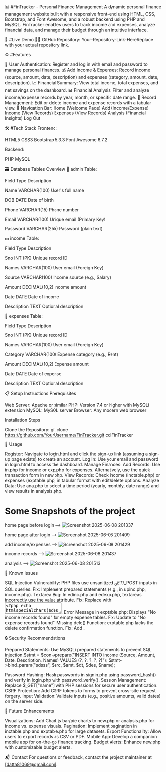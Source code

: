 📊 #FinTracker - Personal Finance Management
A dynamic personal finance management website built with a responsive front-end using HTML, CSS, Bootstrap, and Font Awesome, and a robust backend using PHP and MySQL. FinTracker enables users to track income and expenses, analyze financial data, and manage their budget through an intuitive interface.

🔗 #Live Demo
🧑‍💻 GitHub Repository: Your-Repository-Link-HereReplace with your actual repository link.

⚙️ #Features

👤 User Authentication: Register and log in with email and password to manage personal finances.
💰 Add Income & Expenses: Record income (source, amount, date, description) and expenses (category, amount, date, description).
📈 Financial Summary: View total income, total expenses, and net savings on the dashboard.
📊 Financial Analysis: Filter and analyze income/expense records by year, month, or specific date range.
🧾 Record Management: Edit or delete income and expense records with a tabular view.
🧭 Navigation Bar:
Home (Welcome Page)
Add (Income/Expense)
Income (View Records)
Expenses (View Records)
Analysis (Financial Insights)
Log Out




🛠️ #Tech Stack
Frontend:

HTML5
CSS3
Bootstrap 5.3.3
Font Awesome 6.7.2

Backend:

PHP
MySQL


🗃️ Database Tables Overview
👤 admin Table:



Field
Type
Description



Name
VARCHAR(100)
User's full name


DOB
DATE
Date of birth


Phone
VARCHAR(15)
Phone number


Email
VARCHAR(100)
Unique email (Primary Key)


Password
VARCHAR(255)
Password (plain text)


💵 income Table:



Field
Type
Description



Sno
INT (PK)
Unique record ID


Names
VARCHAR(100)
User email (Foreign Key)


Source
VARCHAR(100)
Income source (e.g., Salary)


Amount
DECIMAL(10,2)
Income amount


Date
DATE
Date of income


Description
TEXT
Optional description


🛒 expenses Table:



Field
Type
Description



Sno
INT (PK)
Unique record ID


Names
VARCHAR(100)
User email (Foreign Key)


Category
VARCHAR(100)
Expense category (e.g., Rent)


Amount
DECIMAL(10,2)
Expense amount


Date
DATE
Date of expense


Description
TEXT
Optional description



📋 Setup Instructions
Prerequisites

Web Server: Apache or similar
PHP: Version 7.4 or higher with MySQLi extension
MySQL: MySQL server
Browser: Any modern web browser

Installation Steps

Clone the Repository:
git clone https://github.com/YourUsername/FinTracker.git
cd FinTracker



🚀 Usage

Register: Navigate to login.html and click the sign-up link (assuming a sign-up page exists) to create an account.
Log In: Use your email and password in login.html to access the dashboard.
Manage Finances:
Add Records: Use in.php for income or exp.php for expenses. Alternatively, use the quick transaction form in new.php.
View Records: Check income (inctable.php) or expenses (exptable.php) in tabular format with edit/delete options.
Analyze Data: Use ana.php to select a time period (yearly, monthly, date range) and view results in analysis.php.

#  Some Snapshots of the project

home page before login  -->  ![Screenshot 2025-06-08 201337](https://github.com/user-attachments/assets/7ad084cd-4f65-4092-a496-004e05e1f246)

home page after login  -->  ![Screenshot 2025-06-08 201409](https://github.com/user-attachments/assets/dae9ec94-56e1-4349-8225-c62b0118c942)

add income/expenses  -->   ![Screenshot 2025-06-08 201429](https://github.com/user-attachments/assets/2aea1a11-1249-48a0-b8a9-2ec5c801a715)

income records -->   ![Screenshot 2025-06-08 201437](https://github.com/user-attachments/assets/b8adad2a-ca47-473a-b2b9-bc2a9b43d492)

analysis  -->  ![Screenshot 2025-06-08 201513](https://github.com/user-attachments/assets/6e72ba5f-b60f-436b-ae08-0728ce69e0fd)


🐞 Known Issues

SQL Injection Vulnerability: PHP files use unsanitized $_GET/$_POST inputs in SQL queries. Fix: Implement prepared statements (e.g., in upinc.php, income.php).
Textarea Bug: In edinc.php and edexp.php, textareas incorrectly use the value attribute. Fix: Replace with <textarea><?php echo htmlspecialchars($des ?? ''); ?></textarea>.
Error Message in exptable.php: Displays "No income records found" for empty expense tables. Fix: Update to "No expense records found".
Missing dele() Function: exptable.php lacks the delete confirmation function. Fix: Add <script>function dele() { return confirm("Are you sure you want to delete this expense?"); }</script>.


🔒 Security Recommendations

Prepared Statements: Use MySQLi prepared statements to prevent SQL injection.$stmt = $con->prepare("INSERT INTO income (Source, Amount, Date, Description, Names) VALUES (?, ?, ?, ?, ?)");
$stmt->bind_param("sdsss", $src, $amt, $dt, $des, $name);


Password Hashing: Hash passwords in signin.php using password_hash() and verify in login.php with password_verify().
Session Management: Replace $_GET["name"] with PHP sessions for secure user authentication.
CSRF Protection: Add CSRF tokens to forms to prevent cross-site request forgery.
Input Validation: Validate inputs (e.g., positive amounts, valid dates) on the server side.


🌟 Future Enhancements

Visualizations: Add Chart.js bar/pie charts to new.php or analysis.php for income vs. expense visuals.
Pagination: Implement pagination in inctable.php and exptable.php for large datasets.
Export Functionality: Allow users to export records as CSV or PDF.
Mobile App: Develop a companion mobile app for on-the-go finance tracking.
Budget Alerts: Enhance new.php with customizable budget alerts.


📬 Contact
For questions or feedback, contact the project maintainer at [datta81069@gmail.com].

